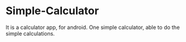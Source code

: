# Simple-Calculator
It is a calculator app, for android. One simple calculator, able to do the simple calculations.
